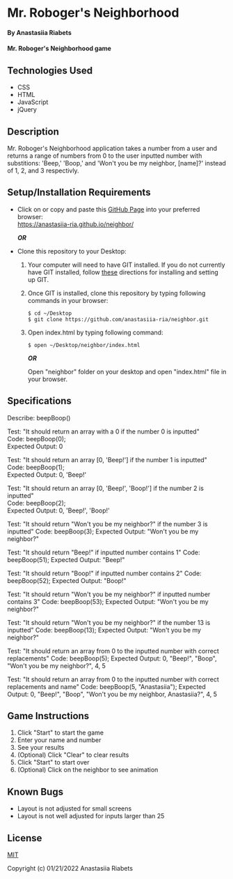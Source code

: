 # Mr. Roboger's Neighborhood

#### By Anastasiia Riabets

#### Mr. Roboger's Neighborhood game

## Technologies Used

* CSS
* HTML
* JavaScript
* jQuery

## Description

Mr. Roboger's Neighborhood application takes a number from a user and returns a range of numbers from 0 to the user inputted number with substitions: 'Beep,' 'Boop,' and 'Won't you be my neighbor, [name]?' instead of 1, 2, and 3 respectivly.

## Setup/Installation Requirements

* Click on or copy and paste this [GitHub Page](https://anastasiia-ria.github.io/neighbor/) into your preferred browser:<br>https://anastasiia-ria.github.io/neighbor/

  ***OR***

* Clone this repository to your Desktop:
  1. Your computer will need to have GIT installed. If you do not currently have GIT installed, follow [these](https://docs.github.com/en/get-started/quickstart/set-up-git) directions for installing and setting up GIT.
  2. Once GIT is installed, clone this repository by typing following commands in your browser:
      ```
      $ cd ~/Desktop
      $ git clone https://github.com/anastasiia-ria/neighbor.git
      ```
  3. Open index.html by typing following command: 
      ```
      $ open ~/Desktop/neighbor/index.html
      ```
      ***OR***

      Open "neighbor" folder on your desktop and open "index.html" file in your browser.

## Specifications

Describe: beepBoop()

Test: "It should return an array with a 0 if the number 0 is inputted"  
Code: beepBoop(0);  
Expected Output: 0  

Test: "It should return an array [0, 'Beep!'] if the number 1 is inputted"  
Code: beepBoop(1);  
Expected Output: 0, 'Beep!'  

Test: "It should return an array [0, 'Beep!', 'Boop!'] if the number 2 is inputted"  
Code: beepBoop(2);  
Expected Output: 0, 'Beep!', 'Boop!'

Test: "It should return "Won't you be my neighbor?" if the number 3 is inputted"
Code: beepBoop(3);
Expected Output: "Won't you be my neighbor?"

Test: "It should return "Beep!" if inputted number contains 1"
Code: beepBoop(51);
Expected Output: "Beep!"

Test: "It should return "Boop!" if inputted number contains 2"
Code: beepBoop(52);
Expected Output: "Boop!"

Test: "It should return "Won't you be my neighbor?" if inputted number contains 3"
Code: beepBoop(53);
Expected Output: "Won't you be my neighbor?"

Test: "It should return "Won't you be my neighbor?" if the number 13 is inputted"
Code: beepBoop(13);
Expected Output: "Won't you be my neighbor?"

Test: "It should return an array from 0 to the inputted number with correct replacements"
Code: beepBoop(5);
Expected Output: 0, "Beep!", "Boop", "Won't you be my neighbor?", 4, 5

Test: "It should return an array from 0 to the inputted number with correct replacements and name"
Code: beepBoop(5, "Anastasiia");
Expected Output: 0, "Beep!", "Boop", "Won't you be my neighbor, Anastasiia?", 4, 5

## Game Instructions

1. Click "Start" to start the game
2. Enter your name and number
3. See your results
4. (Optional) Click "Clear" to clear results
5. Click "Start" to start over
6. (Optional) Click on the neighbor to see animation
## Known Bugs

* Layout is not adjusted for small screens
* Layout is not well adjusted for inputs larger than 25

## License

[MIT](https://opensource.org/licenses/MIT)

Copyright (c) 01/21/2022 Anastasiia Riabets



